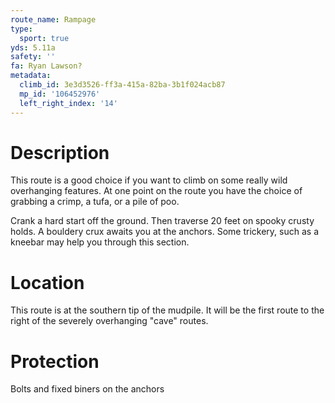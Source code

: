 ```yaml
---
route_name: Rampage
type:
  sport: true
yds: 5.11a
safety: ''
fa: Ryan Lawson?
metadata:
  climb_id: 3e3d3526-ff3a-415a-82ba-3b1f024acb87
  mp_id: '106452976'
  left_right_index: '14'
---
```

# Description
This route is a good choice if you want to climb on some really wild overhanging features.  At one point on the route you have the choice of grabbing a crimp, a tufa, or a pile of poo.

Crank a hard start off the ground.  Then traverse 20 feet on spooky crusty holds.  A bouldery crux awaits you at the anchors.  Some trickery, such as a kneebar may help you through this section.

# Location
This route is at the southern tip of the mudpile.  It will be the first route to the right of the severely overhanging "cave" routes.

# Protection
Bolts and fixed biners on the anchors
